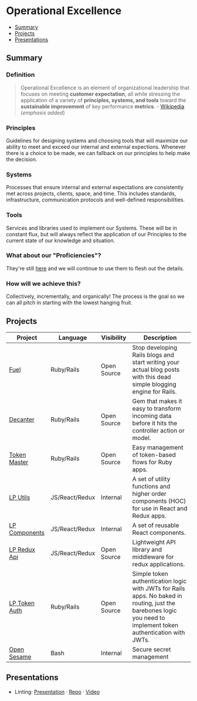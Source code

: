 # Operational Excellence

- [Summary](#summary)
- [Projects](#projects)
- [Presentations](#presentations)

## Summary

### Definition
> Operational Excellence is an element of organizational leadership that focuses on meeting **customer expectation**, all while stressing the application of a variety of **principles, systems, and tools** toward the **sustainable improvement** of key performance **metrics**.  - [Wikipedia](https://en.wikipedia.org/wiki/Operational_excellence) (*emphasis added*)

### Principles
Guidelines for designing systems and choosing tools that will maximize our ability to meet and exceed our internal and external expections. Whenever there is a choice to be made, we can fallback on our principles to help make the decision.

### Systems
Processes that ensure internal and external expectations are consistently met across projects, clients, space, and time. This includes standards, infrastructure, communication protocols and well-defined responsibilities.

### Tools
Services and libraries used to implement our Systems. These will be in constant flux, but will always reflect the application of our Principles to the current state of our knowledge and situation.

### What about our "Proficiencies"?
They're still [here](https://github.com/LaunchPadLab/process/tree/master/Proficiencies) and we will continue to use them to flesh out the details.

### How will we achieve this?
Collectively, incrementally, and organically! The process is the goal so we can all pitch in starting with the lowest hanging fruit.

## Projects

Project | Language | Visibility | Description
--- | --- | --- | ---
[Fuel](https://github.com/LaunchPadLab/fuel) | Ruby/Rails | Open Source | Stop developing Rails blogs and start writing your actual blog posts with this dead simple blogging engine for Rails.
[Decanter](https://github.com/LaunchPadLab/decanter) | Ruby/Rails | Open Source | Gem that makes it easy to transform incoming data before it hits the controller action or model.
[Token Master](https://github.com/LaunchPadLab/token-master) | Ruby/Rails | Open Source | Easy management of token-based flows for Ruby apps.
[LP Utils](https://github.com/LaunchPadLab/lp-utils) | JS/React/Redux | Internal | A set of utility functions and higher order components (HOC) for use in React and Redux apps.
[LP Components](https://github.com/LaunchPadLab/lp-components) | JS/React/Redux | Internal | A set of reusable React components.
[LP Redux Api](https://github.com/LaunchPadLab/lp-redux-api) | JS/React/Redux | Open Source | Lightweight API library and middleware for redux applications.
[LP Token Auth](https://github.com/LaunchPadLab/lp_token_auth) | Ruby/Rails | Open Source | Simple token authentication logic with JWTs for Rails apps. No baked in routing, just the barebones logic you need to implement token authentication with JWTs.
[Open Sesame](https://github.com/LaunchPadLab/opensesame) | Bash | Internal | Secure secret management

## Presentations
- Linting: [Presentation](https://gitpitch.com/LaunchPadLab/linting)	· [Repo](https://github.com/LaunchPadLab/linting)	· [Video](https://drive.google.com/open?id=0B4d5JSnfGUZ0UUtTTWY5d05MdDA)
